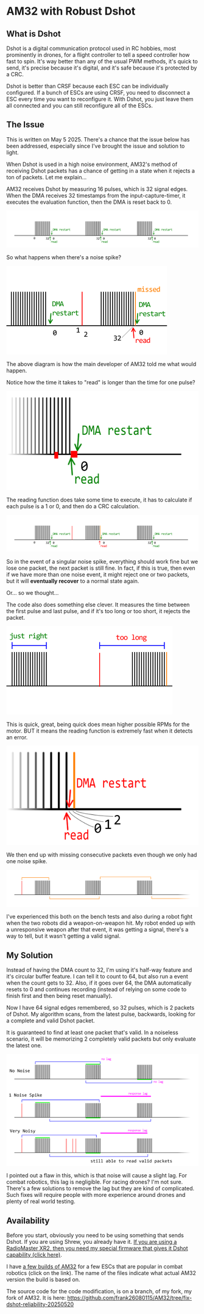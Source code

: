 # AM32 with Robust Dshot

## What is Dshot

Dshot is a digital communication protocol used in RC hobbies, most prominently in drones, for a flight controller to tell a speed controller how fast to spin. It's way better than any of the usual PWM methods, it's quick to send, it's precise because it's digital, and it's safe because it's protected by a CRC.

Dshot is better than CRSF because each ESC can be individually configured. If a bunch of ESCs are using CRSF, you need to disconnect a ESC every time you want to reconfigure it. With Dshot, you just leave them all connected and you can still reconfigure all of the ESCs.

## The Issue

This is written on May 5 2025. There's a chance that the issue below has been addressed, especially since I've brought the issue and solution to light.

When Dshot is used in a high noise environment, AM32's method of receiving Dshot packets has a chance of getting in a state when it rejects a ton of packets. Let me explain...

AM32 receives Dshot by measuring 16 pulses, which is 32 signal edges. When the DMA receives 32 timestamps from the input-capture-timer, it executes the evaluation function, then the DMA is reset back to 0.

![](imgs/dshot_read_normal.png)

So what happens when there's a noise spike?

![](imgs/dshot_read_one_spike_assumed.png)

The above diagram is how the main developer of AM32 told me what would happen.

Notice how the time it takes to "read" is longer than the time for one pulse?

![](imgs/read_time_delay.png)

The reading function does take some time to execute, it has to calculate if each pulse is a 1 or 0, and then do a CRC calculation.

![](imgs/dshot_read_still_normal.png)

So in the event of a singular noise spike, everything should work fine but we lose one packet, the next packet is still fine. In fact, if this is true, then even if we have more than one noise event, it might reject one or two packets, but it will **eventually recover** to a normal state again.

Or... so we thought...

The code also does something else clever. It measures the time between the first pulse and last pulse, and if it's too long or too short, it rejects the packet.

![](imgs/dshot_time_measurement.png)

This is quick, great, being quick does mean higher possible RPMs for the motor. BUT it means the reading function is extremely fast when it detects an error.

![](imgs/dshot_faster_rejection_consequences.png)

We then end up with missing consecutive packets even though we only had one noise spike.

![](imgs/dshot_consecutive_misses.png)

I've experienced this both on the bench tests and also during a robot fight when the two robots did a weapon-on-weapon hit. My robot ended up with a unresponsive weapon after that event, it was getting a signal, there's a way to tell, but it wasn't getting a valid signal.

## My Solution

Instead of having the DMA count to 32, I'm using it's half-way feature and it's circular buffer feature. I can tell it to count to 64, but also run a event when the count gets to 32. Also, if it goes over 64, the DMA automatically resets to 0 and continues recording (instead of relying on some code to finish first and then being reset manually).

Now I have 64 signal edges remembered, so 32 pulses, which is 2 packets of Dshot. My algorithm scans, from the latest pulse, backwards, looking for a complete and valid Dshot packet.

It is guaranteed to find at least one packet that's valid. In a noiseless scenario, it will be memorizing 2 completely valid packets but only evaluate the latest one.

![](imgs/solution_scenarios.png)

I pointed out a flaw in this, which is that noise will cause a slight lag. For combat robotics, this lag is negligible. For racing drones? I'm not sure. There's a few solutions to remove the lag but they are kind of complicated. Such fixes will require people with more experience around drones and plenty of real world testing.

## Availability

Before you start, obviously you need to be using something that sends Dshot. If you are using Shrew, you already have it. [If you are using a RadioMaster XR2, then you need my special firmware that gives it Dshot capability (click here)](../RM-XR2-PWM-Mod/readme.md).

I have [a few builds of AM32](builds) for a few ESCs that are popular in combat robotics (click on the link). The name of the files indicate what actual AM32 version the build is based on.

The source code for the code modification, is on a branch, of my fork, my fork of AM32. It is here: https://github.com/frank26080115/AM32/tree/fix-dshot-reliability-20250520
